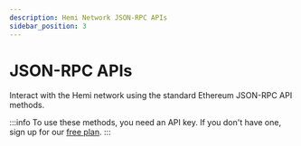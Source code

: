 ```yaml
---
description: Hemi Network JSON-RPC APIs
sidebar_position: 3
---
```


# JSON-RPC APIs

Interact with the Hemi network using the standard Ethereum JSON-RPC API methods.

:::info
To use these methods, you need an API key. If you don't have one, sign up for our [free plan](https://app.infura.io/register?utm_source=docs).
:::